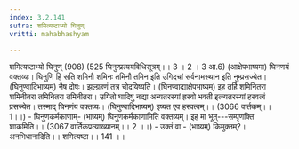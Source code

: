 ```yaml
---
index: 3.2.141
sutra: शमित्यष्टाभ्यो घिनुण्
vritti: mahabhashyam

---
```

 शमित्यष्टाभ्यो घिनुण् (908) (525 घिनुण्प्रत्ययविधिसूत्रम्।। 3 । 2 । 3 आ.6) (आक्षेपभाष्यमा) घिनणयं वक्तव्यः। घिनुणि हि सति शमिनौ शमिनः तमिनौ तमिन इति उगिदचां सर्वनामस्थान इति नुम्प्रसज्येत। (घिनुण्वादिभाष्यम्) नैष दोषः। झल्ग्रहणं तत्र चोदयिष्यति। (घिनण्वाद्याक्षेपभाष्यम्) इह तर्हि शमिनितरा शमिनीतरा तमिनितरा तमिनीतरा। उगितो घादिषु नद्या अन्यतरस्यां ह्रस्वो भवती इत्न्यतरस्यां हस्वत्वं प्रसज्येत। तस्माद् घिनणंय वक्तव्यः। (घिनुण्वादिभाष्यम्) इष्यत एव हस्वत्वम्।। (3066 वार्तकम्।। 1।।) - घिनुणकर्मकाणाम्- (भाष्यम्) घिनुणकर्मकाणामिति वक्तव्यम्। इह मा भूत्---सम्पृणक्ति शाकमिति।। (3067 वार्तिकप्रत्याख्यानम्।। 2 ।।) - उक्तं वा - (भाष्यम्) किमुक्तम्?। अनभिधानादिति।। शमित्यष्टा।। 141 ।। 